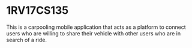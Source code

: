 # 1RV17CS135
This is a carpooling mobile application that acts as a platform to connect users who are willing to share their vehicle with other users who are in search of a ride. 
